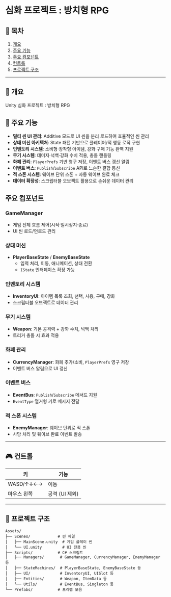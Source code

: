 # 심화 프로젝트 : 방치형 RPG

## 📑 목차
1. [개요](#개요)
2. [주요 기능](#주요-기능)
3. [주요 컴포넌트](#주요-컴포넌트)
4. [컨트롤](#컨트롤)
5. [프로젝트 구조](#프로젝트-구조)

---

## 📝 개요
Unity 심화 프로젝트 : 방치형 RPG

## 🔑 주요 기능
- **멀티 씬 UI 관리**: Additive 모드로 UI 씬을 분리 로드하여 효율적인 씬 관리
- **상태 머신 아키텍처**: State 패턴 기반으로 플레이어/적 행동 로직 구현
- **인벤토리 시스템**: 소비형·장착형 아이템, 강화·구매 기능 완벽 지원
- **무기 시스템**: 데미지·넉백·강화 수치 적용, 충돌 핸들링
- **화폐 관리**: `PlayerPrefs` 기반 영구 저장, 이벤트 버스 갱신 알림
- **이벤트 버스**: `Publish`/`Subscribe` API로 느슨한 결합 통신
- **적 스폰 시스템**: 웨이브 단위 스폰 + 자동 웨이브 완료 체크
- **데이터 확장성**: 스크립터블 오브젝트 활용으로 손쉬운 데이터 관리

## 주요 컴포넌트

### GameManager
- 게임 전체 흐름 제어(시작·일시정지·종료)
- UI 씬 로드/언로드 관리

### 상태 머신
- **PlayerBaseState** / **EnemyBaseState**
  - 입력 처리, 이동, 애니메이션, 상태 전환
  - `IState` 인터페이스 확장 가능

### 인벤토리 시스템
- **InventoryUI**: 아이템 목록 조회, 선택, 사용, 구매, 강화
- 스크립터블 오브젝트로 데이터 관리

### 무기 시스템
- **Weapon**: 기본 공격력 + 강화 수치, 넉백 처리
- 트리거 충돌 시 효과 적용

### 화폐 관리
- **CurrencyManager**: 화폐 추가/소비, `PlayerPrefs` 영구 저장
- 이벤트 버스 알림으로 UI 갱신

### 이벤트 버스
- **EventBus**: `Publish`/`Subscribe` 메서드 지원
- `EventType` 열거형 키로 메시지 전달

### 적 스폰 시스템
- **EnemyManager**: 웨이브 단위로 적 스폰
- 사망 처리 및 웨이브 완료 이벤트 발송

---

## 🎮 컨트롤
| 키           | 기능               |
| ------------ | ------------------ |
| WASD/↑↓←→    | 이동               |
| 마우스 왼쪽   | 공격 (UI 제외)     |

---

## 📂 프로젝트 구조
```text
Assets/
├── Scenes/            # 씬 파일
│   ├── MainScene.unity  # 게임 플레이 씬
│   └── UI.unity         # UI 전용 씬
├── Scripts/           # C# 스크립트
│   ├── Managers/       # GameManager, CurrencyManager, EnemyManager 등
│   ├── StateMachines/  # PlayerBaseState, EnemyBaseState 등
│   ├── UI/             # InventoryUI, UISlot 등
│   ├── Entities/       # Weapon, ItemData 등
│   └── Utils/          # EventBus, Singleton 등
└── Prefabs/           # 프리팹 모음



